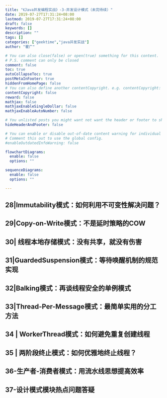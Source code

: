 ```yaml
---
title: "《Java并发编程实战》-3-并发设计模式（未完待续）"
date: 2019-07-27T17:31:24+08:00
lastmod: 2019-07-27T17:31:24+08:00
draft: false
keywords: []
description: ""
tags: []
categories: ["geektime","java并发实战"]
author: "瞿广"

# You can also close(false) or open(true) something for this content.
# P.S. comment can only be closed
comment: false
toc: true
autoCollapseToc: true
postMetaInFooter: true
hiddenFromHomePage: false
# You can also define another contentCopyright. e.g. contentCopyright: "This is another copyright."
contentCopyright: false
reward: false
mathjax: false
mathjaxEnableSingleDollar: false
mathjaxEnableAutoNumber: false

# You unlisted posts you might want not want the header or footer to show
hideHeaderAndFooter: false

# You can enable or disable out-of-date content warning for individual post.
# Comment this out to use the global config.
#enableOutdatedInfoWarning: false

flowchartDiagrams:
  enable: false
  options: ""

sequenceDiagrams: 
  enable: false
  options: ""

---
```


<!--more-->

## 28|Immutability模式：如何利用不可变性解决问题？

## 29|Copy-on-Write模式：不是延时策略的COW

## 30| 线程本地存储模式：没有共享，就没有伤害

## 31|GuardedSuspension模式：等待唤醒机制的规范实现

## 32|Balking模式：再谈线程安全的单例模式

## 33|Thread-Per-Message模式：最简单实用的分工方法

## 34 | WorkerThread模式：如何避免重复创建线程

## 35 | 两阶段终止模式：如何优雅地终止线程？

## 36-生产者-消费者模式：用流水线思想提高效率

## 37-设计模式模块热点问题答疑